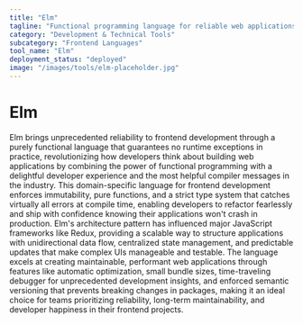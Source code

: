 ```yaml
---
title: "Elm"
tagline: "Functional programming language for reliable web applications"
category: "Development & Technical Tools"
subcategory: "Frontend Languages"
tool_name: "Elm"
deployment_status: "deployed"
image: "/images/tools/elm-placeholder.jpg"
---
```


# Elm

Elm brings unprecedented reliability to frontend development through a purely functional language that guarantees no runtime exceptions in practice, revolutionizing how developers think about building web applications by combining the power of functional programming with a delightful developer experience and the most helpful compiler messages in the industry. This domain-specific language for frontend development enforces immutability, pure functions, and a strict type system that catches virtually all errors at compile time, enabling developers to refactor fearlessly and ship with confidence knowing their applications won't crash in production. Elm's architecture pattern has influenced major JavaScript frameworks like Redux, providing a scalable way to structure applications with unidirectional data flow, centralized state management, and predictable updates that make complex UIs manageable and testable. The language excels at creating maintainable, performant web applications through features like automatic optimization, small bundle sizes, time-traveling debugger for unprecedented development insights, and enforced semantic versioning that prevents breaking changes in packages, making it an ideal choice for teams prioritizing reliability, long-term maintainability, and developer happiness in their frontend projects.